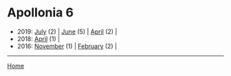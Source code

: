 # Apollonia 6

  * 2019: 
      [July](./apollonia-6-2019-07.md) (2) | 
      [June](./apollonia-6-2019-06.md) (5) | 
      [April](./apollonia-6-2019-04.md) (2) | 
  * 2018: 
      [April](./apollonia-6-2018-04.md) (1) | 
  * 2016: 
      [November](./apollonia-6-2016-11.md) (1) | 
      [February](./apollonia-6-2016-02.md) (2) | 

----

[Home](../)
